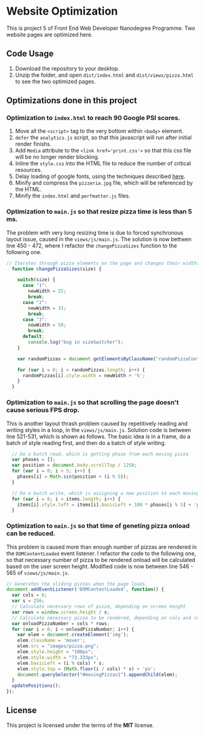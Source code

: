 # Website Optimization
This is project 5 of Front End Web Developer Nanodegree Programme. Two website pages are optimized here.

## Code Usage
1. Download the repository to your desktop.
2. Unzip the folder, and open `dist/index.html` and `dist/views/pizza.html` to see the two optimized pages.

## Optimizations done in this project

### Optimization to `index.html` to reach 90 Google PSI scores.
1. Move all the `<script>` tag to the very bottom within `<body>` element.
2. `defer` the `analytics.js` script, so that this javascript will run after initial render finishs.
3. Add `Media` attribute to the `<link href='print.css'>` so that this css file will be no longer render blocking.
4. Inline the `style.css` into the HTML file to reduce the number of critical resources.
5. Delay loading of google fonts, using the techniques described [here](https://davidwalsh.name/font-loading).
6. Minify and compress the `pizzeria.jpg` file, which will be referenced by the HTML.
7. Minify the `index.html` and `perfmatter.js` files.

### Optimization to `main.js` so that resize pizza time is less than 5 ms.
The problem with very long resizing time is due to forced synchronous layout issue, caused in the `views/js/main.js`. The solution is now bettwen line 450 - 472, where I refactor the `changePizzaSizes` function to the following one.

```js
// Iterates through pizza elements on the page and changes their widths
  function changePizzaSizes(size) {

    switch(size) {
      case "1":
        newWidth = 25;
        break;
      case "2":
        newWidth = 33;
        break;
      case "3":
        newWidth = 50;
        break;
      default:
        console.log("bug in sizeSwitcher");
    }

    var randomPizzas = document.getElementsByClassName("randomPizzaContainer");

    for (var i = 0; i < randomPizzas.length; i++) {
      randomPizzas[i].style.width = newWidth + '%';
    }
  }
```

### Optimization to `main.js` so that scrolling the page doesn't cause serious FPS drop.
This is another layout thrash problem caused by repetitively reading and writing styles in a loop, in the `views/js/main.js`. Solution code is between line 521-531, which is shown as follows. The basic idea is in a frame, do a batch of style reading first, and then do a batch of style writing.
```js
  // Do a batch read, which is getting phase from each moving pizza
  var phases = [];
  var position = document.body.scrollTop / 1250;
  for (var i = 0; i < 5; i++) {
    phases[i] = Math.sin(position + (i % 5));
  }

  // Do a batch write, which is assigning a new position to each moving pizza
  for (var i = 0; i < items.length; i++) {
    items[i].style.left = items[i].basicLeft + 100 * phases[i % 5] + 'px';
  }
```

### Optimization to `main.js` so that time of geneting pizza onload can be reduced.
This problem is caused more than enough number of pizzas are rendered in the `DOMContentLoaded` event listener. I refactor the code to the following one, so that necessary number of pizza to be rendered onload will be calculated based on the user screen height. Modified code is now between line 546 - 565 of `views/js/main.js`.
```js
// Generates the sliding pizzas when the page loads.
document.addEventListener('DOMContentLoaded', function() {
  var cols = 8;
  var s = 256;
  // Calculate necessary rows of pizza, depending on screen height
  var rows = window.screen.height / s;
  // Calculate necessary pizza to be rendered, depending on cols and rows
  var onloadPizzaNumber = cols * rows;
  for (var i = 0; i < onloadPizzaNumber; i++) {
    var elem = document.createElement('img');
    elem.className = 'mover';
    elem.src = "images/pizza.png";
    elem.style.height = "100px";
    elem.style.width = "73.333px";
    elem.basicLeft = (i % cols) * s;
    elem.style.top = (Math.floor(i / cols) * s) + 'px';
    document.querySelector("#movingPizzas1").appendChild(elem);
  }
  updatePositions();
});
```

## License
This project is licensed under the terms of the **MIT** license.
